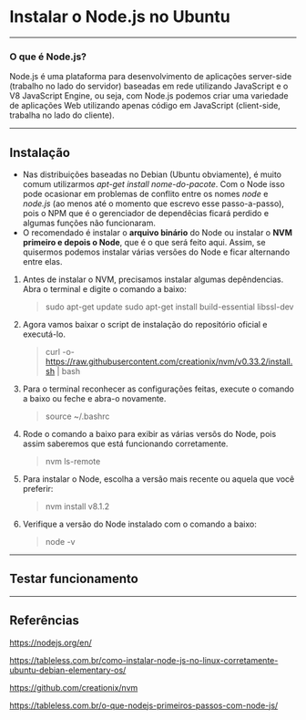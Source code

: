 Instalar o Node.js no Ubuntu
===============================================

--------------------

### O que é Node.js?<br/>
Node.js é uma plataforma para desenvolvimento de aplicações server-side (trabalho no lado do servidor) baseadas em rede utilizando JavaScript e o V8 JavaScript Engine, ou seja, com Node.js podemos criar uma variedade de aplicações Web utilizando apenas código em JavaScript (client-side, trabalha no lado do cliente).

--------------------

## Instalação

- Nas distribuições baseadas no Debian (Ubuntu obviamente), é muito comum utilizarmos *apt-get install nome-do-pacote*. Com o Node isso pode ocasionar em problemas de conflito entre os nomes *node* e *node.js* (ao menos até o momento que escrevo esse passo-a-passo), pois o NPM que é o gerenciador de dependêcias ficará perdido e algumas funções não funcionaram.
- O recomendado é instalar o **arquivo binário** do Node ou instalar o **NVM primeiro e depois o Node**, que é o que será feito aqui. Assim, se quisermos podemos instalar várias versões do Node e ficar alternando entre elas.

1. Antes de instalar o NVM, precisamos instalar algumas depêndencias. Abra o terminal e digite o comando a baixo:

	> sudo apt-get update sudo apt-get install build-essential libssl-dev

2. Agora vamos baixar o script de instalação do repositório oficial e executá-lo.

	> curl -o- https://raw.githubusercontent.com/creationix/nvm/v0.33.2/install.sh | bash

3. Para o terminal reconhecer as configurações feitas, execute o comando a baixo ou feche e abra-o novamente.

	> source ~/.bashrc

4. Rode o comando a baixo para exibir as várias versõs do Node, pois assim saberemos que está funcionando corretamente.

	> nvm ls-remote

5. Para instalar o Node, escolha a versão mais recente ou aquela que você preferir:

	> nvm install v8.1.2

6. Verifique a versão do Node instalado com o comando a baixo:

	> node -v

--------------------

## Testar funcionamento

--------------------

## Referências

https://nodejs.org/en/

https://tableless.com.br/como-instalar-node-js-no-linux-corretamente-ubuntu-debian-elementary-os/

https://github.com/creationix/nvm

https://tableless.com.br/o-que-nodejs-primeiros-passos-com-node-js/